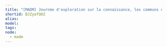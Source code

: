 ```yaml
---
title: "[MADM] Journée d'exploration sur la connaissance, les communs et les Tiers-Lieux"
shortid: BJZyafQ0Z
alias: 
model: 
tags: 
node: 
  - madm
--- 
```

 